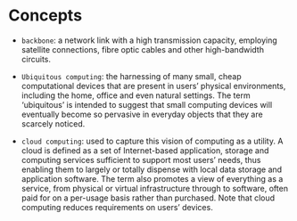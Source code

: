 # Concepts


* `backbone`: a network link with a high transmission capacity, employing satellite connections, fibre optic cables and other high-bandwidth circuits.

* `Ubiquitous computing`: the harnessing of many small, cheap computational devices that are present in users’ physical environments, including the home, office and even natural settings. The term ‘ubiquitous’ is intended to suggest that small computing devices will eventually become so pervasive in everyday objects that they are scarcely noticed.

* `cloud computing`: used to capture this vision of computing as a utility. A cloud is defined as a set of Internet-based application, storage and computing services sufficient to support most users’ needs, thus enabling them to largely or totally dispense with local data storage and application software. The term also promotes a view of everything as a service, from physical or virtual infrastructure through to software, often paid for on a per-usage basis rather than purchased. Note that cloud computing reduces requirements on users’ devices.